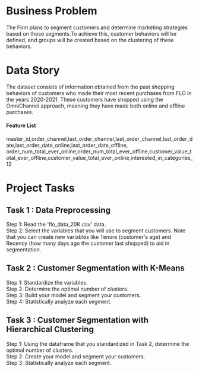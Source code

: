 <h1>Business Problem</h1>
The Firm plans to segment customers and determine marketing strategies based on these segments.To achieve this, customer behaviors will be defined, and groups will be created based on the clustering of these behaviors.
<h1>Data Story</h1>
The dataset consists of information obtained from the past shopping behaviors of customers who made their most recent purchases from FLO in the years 2020-2021. These customers have shopped using the OmniChannel approach, meaning they have made both online and offline purchases.
<h4>Feature List</h4>
master_id,order_channel,last_order_channel,last_order_channel,last_order_date,last_order_date_online,last_order_date_offline,
order_num_total_ever_online,order_num_total_ever_offline,customer_value_total_ever_offline,customer_value_total_ever_online,interested_in_categories_12
<h1>Project Tasks</h1>
<h2>Task 1 : Data Preprocessing</h2>
Step 1: Read the 'flo_data_20K.csv' data.</br>
Step 2: Select the variables that you will use to segment customers. Note that you can create new variables like Tenure (customer's age) and Recency (how many days ago the customer last shopped) to aid in segmentation.</br>
<h2>Task 2 : Customer Segmentation with K-Means </h2>
Step 1: Standardize the variables.</br>
Step 2: Determine the optimal number of clusters.</br>
Step 3: Build your model and segment your customers.</br>
Step 4: Statistically analyze each segment.</br>
<h2>Task 3 : Customer Segmentation with Hierarchical Clustering</h2>
Step 1: Using the dataframe that you standardized in Task 2, determine the optimal number of clusters.</br>
Step 2: Create your model and segment your customers.</br>
Step 3: Statistically analyze each segment.

